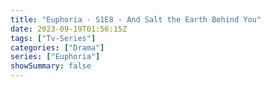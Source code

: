 ```yaml
---
title: "Euphoria - S1E8 - And Salt the Earth Behind You"
date: 2023-09-19T01:56:15Z
tags: ["Tv-Series"]
categories: ["Drama"]
series: ["Euphoria"]
showSummary: false
---
```


  <mux-player stream-type="on-demand"
  src="https://kp3d-my.sharepoint.com/personal/ryoo_kp3d_onmicrosoft_com/_layouts/15/download.aspx?share=Ef8yMAxogZ5GlW1mlaR23L8BgE4SS6uqCQvDYnKnl0JM9g" metadata-video-title="Euphoria - S1E8 - And Salt the Earth Behind You" prefer-playback="mse" controls>
  </mux-player>
  
  
  <script src="https://cdn.jsdelivr.net/npm/@mux/mux-player"></script>
  
   <script id="oT02pQCNaCJ5yHVcCYK7NC2wJpchAm7fGH8HrLeRLEo8" type="application/ld+json">
 {
  "@context": "https://schema.org/",
  "@type": "VideoObject",
  "name": "Euphoria - S1E8 - And Salt the Earth Behind You",
  "contentUrl": "https://stream.mux.com/oT02pQCNaCJ5yHVcCYK7NC2wJpchAm7fGH8HrLeRLEo8.m3u8",
  "thumbnailUrl": "https://www.themoviedb.org/t/p/original/dbFJUbalwWQPvUTnv9YAoRvdXuV.jpg?width=314&fit_mode=preserve&time=25",
  "uploadDate": "2023-09-19T01:56:15Z",
}

</script>
